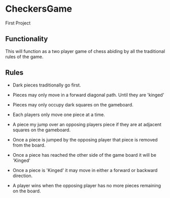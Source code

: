 # CheckersGame
First Project

## Functionality
This will function as a two player game of chess abiding by all the traditional rules of the game.

## Rules
- Dark pieces traditionally go first.

- Pieces may only move in a forward diagonal path. Until they are 'kinged'

- Pieces may only occupy dark squares on the gameboard.

- Each players only move one piece at a time.

- A piece my jump over an opposing players piece if they are at adjacent squares on the gameboard.

- Once a piece is jumped by the opposing player that piece is removed from the board.

- Once a piece has reached the other side of the game board it will be 'Kinged'

- Once a piece is 'Kinged' it may move in either a forward or backward direction.

- A player wins when the opposing player has no more pieces remaining on the board.
